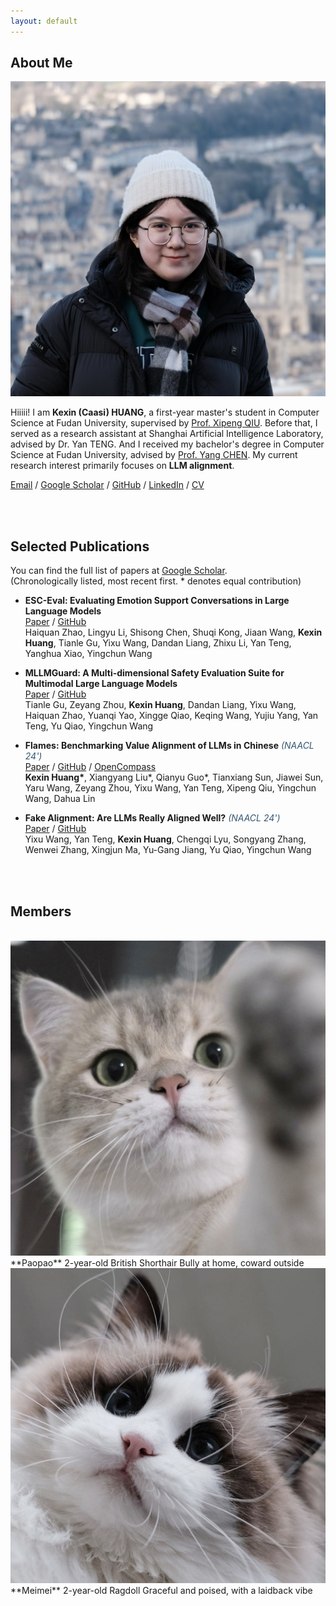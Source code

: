 ```yaml
---
layout: default
---
```


## About Me

<img class="profile-picture" src="caasi.jpg">

Hiiiii! I am **Kexin (Caasi) HUANG**, a first-year master's student in Computer Science at Fudan University, supervised by [Prof. Xipeng QIU](https://xpqiu.github.io/en.html). 
Before that, I served as a research assistant at Shanghai Artificial Intelligence Laboratory, advised by Dr. Yan TENG. And I received my bachelor's degree in Computer Science at Fudan University, advised by [Prof. Yang CHEN](https://chenyang03.wordpress.com/). My current research interest primarily focuses on **LLM alignment**.

[Email](huangkx19@gmail.com) / [Google Scholar](https://scholar.google.com/citations?user=JDcYYZ4AAAAJ&hl) / [GitHub](https://github.com/KexinHUANG19) / [LinkedIn](https://www.linkedin.com/in/caasi-kexin-huang0426/) / [CV](resume.pdf)

<br>
<br>

## Selected Publications
You can find the full list of papers at [Google Scholar](https://scholar.google.com/citations?user=JDcYYZ4AAAAJ&hl).  
(Chronologically listed, most recent first. \* denotes equal contribution)

* **ESC-Eval: Evaluating Emotion Support Conversations in Large Language Models**  
[Paper](https://arxiv.org/abs/2406.14952) / [GitHub](https://github.com/haidequanbu/ESC-Eval)  
Haiquan Zhao, Lingyu Li, Shisong Chen, Shuqi Kong, Jiaan Wang, **Kexin Huang**, Tianle Gu, Yixu Wang, Dandan Liang, Zhixu Li, Yan Teng, Yanghua Xiao, Yingchun Wang

* **MLLMGuard: A Multi-dimensional Safety Evaluation Suite for Multimodal Large Language Models**  
[Paper](https://arxiv.org/abs/2406.07594) / [GitHub](https://github.com/Carol-gutianle/MLLMGuard)   
Tianle Gu, Zeyang Zhou, **Kexin Huang**, Dandan Liang, Yixu Wang, Haiquan Zhao, Yuanqi Yao, Xingge Qiao, Keqing Wang, Yujiu Yang, Yan Teng, Yu Qiao, Yingchun Wang

* **Flames: Benchmarking Value Alignment of LLMs in Chinese** <span style="color: #345772;">_(NAACL 24')_</span>  
[Paper](https://aclanthology.org/2024.naacl-long.256/) / [GitHub](https://github.com/AIFlames/Flames) / [OpenCompass](https://flames.opencompass.org.cn/leaderboard)  
**Kexin Huang\***, Xiangyang Liu\*, Qianyu Guo\*, Tianxiang Sun, Jiawei Sun, Yaru Wang, Zeyang Zhou, Yixu Wang, Yan Teng, Xipeng Qiu, Yingchun Wang, Dahua Lin
  
* **Fake Alignment: Are LLMs Really Aligned Well?** <span style="color: #345772;">_(NAACL 24')_</span>    
[Paper](https://aclanthology.org/2024.naacl-long.263/) / [GitHub](https://github.com/AIFlames/Fake-Alignment)  
Yixu Wang, Yan Teng, **Kexin Huang**, Chengqi Lyu, Songyang Zhang, Wenwei Zhang, Xingjun Ma, Yu-Gang Jiang, Yu Qiao, Yingchun Wang

<br>
<br>

## Members

<br>
<img class="member-picture" src="Paopao.jpg" alt="Paopao"> 
**Paopao**   
2-year-old British Shorthair  
Bully at home, coward outside

<br>

<img class="member-picture" src="Meimei.jpg" alt="Meimei"> 
**Meimei**  
2-year-old Ragdoll  
Graceful and poised, with a laidback vibe

<br>
<br>
<br>

<script type='text/javascript' id='clustrmaps' src='//cdn.clustrmaps.com/map_v2.js?cl=dee4ed&w=468&t=tt&d=9zcDnUHk36-ZTTx5d-kVYjuF9H-D2VCDeywvhikny5Q&co=ffffff&ct=345772&cmo=b3c0ca&cmn=688299'></script>
